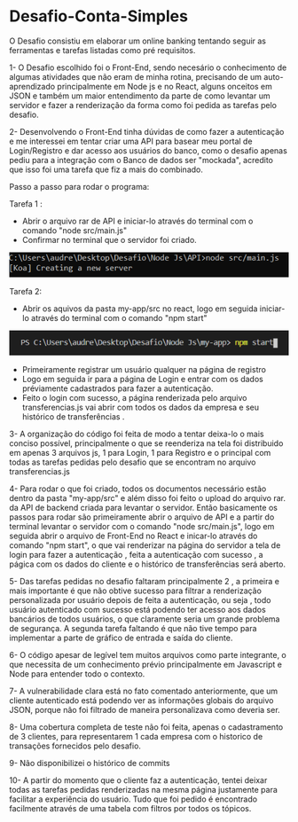 # Desafio-Conta-Simples

O Desafio consistiu em elaborar um online banking tentando seguir as ferramentas e tarefas listadas como pré requisitos.


1- O Desafio escolhido foi o Front-End, sendo necesário o conhecimento de algumas atividades que não eram de minha rotina, precisando de um auto-aprendizado principalmente em Node js e no React, alguns onceitos em JSON e também um maior entendimento da parte de como levantar um servidor e fazer a renderização da forma como foi pedida as tarefas pelo desafio.

2- Desenvolvendo o Front-End tinha dúvidas de como fazer a autenticação e me interessei em tentar criar uma API para basear meu portal de Login/Registro e dar acesso aos usuários do banco, como o desafio apenas pediu para a integração com o Banco de dados ser "mockada", acredito que isso foi uma tarefa que fiz a mais do combinado.

Passo a passo para rodar o programa:

Tarefa 1 :
- Abrir o arquivo rar de API e iniciar-lo através do terminal com o comando  "node src/main.js"
- Confirmar no terminal que o servidor foi criado.

<p align="center">
  <img src="figura1.png" >
</p>

Tarefa 2:
- Abrir os aquivos da pasta  my-app/src no react, logo em seguida iniciar-lo através do terminal com o comando "npm start"
<p align="center">
  <img src="figura2.png" >
</p>

- Primeiramente registrar um usuário qualquer na página de registro
- Logo em seguida ir para a página de Login e entrar com os dados préviamente cadastrados para fazer a autenticação.
- Feito o login com sucesso, a página renderizada pelo arquivo transferencias.js vai abrir com todos os dados da empresa e seu histórico de transferências .





3- A organização do código foi feita de modo a tentar deixa-lo o mais conciso possível, principalmente o que se reenderiza na tela foi distribuido em apenas 3 arquivos js, 1 para Login, 1 para Registro e o principal com todas as tarefas pedidas pelo desafio que se encontram no arquivo transferencias.js

4- Para rodar o que foi criado, todos os documentos necessário estão dentro da pasta "my-app/src" e além disso foi feito o upload do arquivo rar. da API de backend criada para levantar o servidor. Então basicamente os passos para rodar são primeiramente abrir o arquivo de API e a partir do terminal levantar o servidor com o comando "node src/main.js", logo em seguida abrir o arquivo de Front-End no React e inicar-lo através do comando "npm start", o que vai renderizar na página do servidor a tela de login para fazer a autenticação , feita a autenticação com sucesso , a págica com os dados do cliente e o histórico de transferências será aberto.

5- Das tarefas pedidas no desafio faltaram principalmente 2 , a primeira e mais importante é que não obtive sucesso para filtrar a renderização personalizada por usuário depois de feita a autenticação, ou seja , todo usuário autenticado com sucesso está podendo ter acesso aos dados bancários de todos usuários, o que claramente seria um grande problema de segurança. A segunda tarefa faltando é que não tive tempo para implementar a parte de gráfico de entrada e saída do cliente.

6- O código apesar de legível tem muitos arquivos como parte integrante, o que necessita de um conhecimento prévio principalmente em Javascript e Node para entender todo o contexto.

7- A vulnerabilidade clara está no fato comentado anteriormente, que um cliente autenticado está podendo ver as informações globais do arquivo JSON, porque não foi filtrado de maneira personalizava como deveria ser.

8- Uma cobertura completa de teste não foi feita, apenas o cadastramento de 3 clientes, para representarem 1 cada empresa com o historico de transações fornecidos pelo desafio.

9- Não disponibilizei o histórico de commits

10- A partir do momento que o cliente faz a autenticação, tentei deixar todas as tarefas pedidas renderizadas na mesma página justamente para facilitar a experiência do usuário.
Tudo que foi pedido é encontrado facilmente através de uma tabela com filtros por todos os tópicos.
